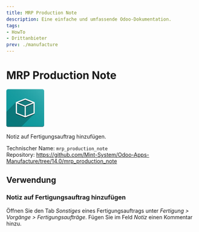 ```yaml
---
title: MRP Production Note
description: Eine einfache und umfassende Odoo-Dokumentation.
tags:
- HowTo
- Drittanbieter
prev: ./manufacture
---
```

# MRP Production Note
![icon_oms_box](assets/icon_oms_box.png)

Notiz auf Fertigungsauftrag hinzufügen.

Technischer Name: `mrp_production_note`\
Repository: <https://github.com/Mint-System/Odoo-Apps-Manufacture/tree/14.0/mrp_production_note>

## Verwendung

### Notiz auf Fertigungsauftrag hinzufügen

Öffnen Sie den Tab *Sonstiges* eines Fertigungsauftrags unter *Fertigung > Vorgänge > Fertigungsaufträge*. Fügen Sie im Feld *Notiz* einen Kommentar hinzu.